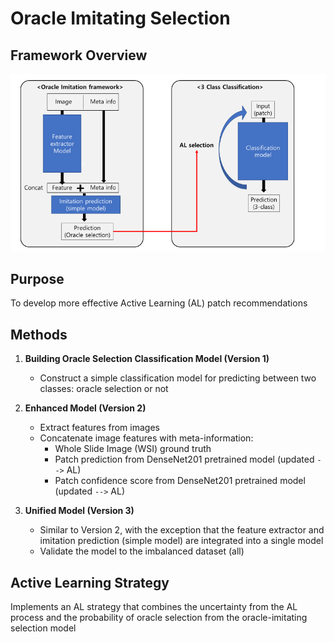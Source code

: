 # Oracle Imitating Selection

## Framework Overview

![Framework](framework.png)

## Purpose

To develop more effective Active Learning (AL) patch recommendations

## Methods

1. **Building Oracle Selection Classification Model (Version 1)**
   - Construct a simple classification model for predicting between two classes: oracle selection or not

2. **Enhanced Model (Version 2)**
   - Extract features from images
   - Concatenate image features with meta-information:
     - Whole Slide Image (WSI) ground truth
     - Patch prediction from DenseNet201 pretrained model (updated `-->` AL)
     - Patch confidence score from DenseNet201 pretrained model (updated `-->` AL)

3. **Unified Model (Version 3)**
   - Similar to Version 2, with the exception that the feature extractor and imitation prediction (simple model) are integrated into a single model
   - Validate the model to the imbalanced dataset (all)

## Active Learning Strategy

Implements an AL strategy that combines the uncertainty from the AL process and the probability of oracle selection from the oracle-imitating selection model
